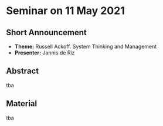 # Seminar on 11 May 2021

## Short Announcement

* __Theme:__  Russell Ackoff. System Thinking and Management
* __Presenter:__ Jannis de Riz

## Abstract

tba

## Material

tba
